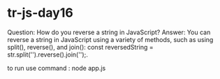 # tr-js-day16
Question: How do you reverse a string in JavaScript?
Answer: You can reverse a string in JavaScript using a variety of methods, such as using split(), reverse(), and join(): const reversedString = str.split('').reverse().join('');.

to run use command : node app.js

